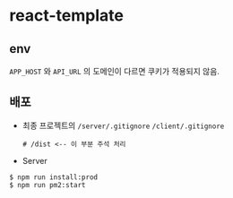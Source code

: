 # react-template

## env
`APP_HOST` 와 `API_URL` 의 도메인이 다르면 쿠키가 적용되지 않음.

## 배포
- 최종 프로젝트의 `/server/.gitignore` `/client/.gitignore`
    ```
    # /dist <-- 이 부분 주석 처리
    ```

- Server
```
$ npm run install:prod
$ npm run pm2:start
```
